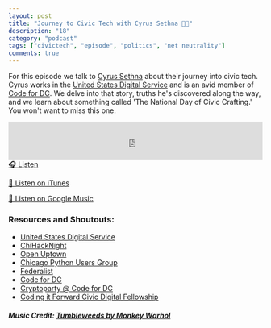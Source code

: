 ```yaml
---
layout: post
title: "Journey to Civic Tech with Cyrus Sethna 🏃🏽"
description: "18"
category: "podcast"
tags: ["civictech", "episode", "politics", "net neutrality"]
comments: true
---
```

For this episode we talk to [Cyrus Sethna](https://twitter.com/c_sethna) about their journey into civic tech. Cyrus works in the [United States Digital Service](https://www.usds.gov/) and is an avid member of [Code for DC](https://codefordc.org/). We delve into that story, truths he's discovered along the way, and we learn about something called 'The National Day of Civic Crafting.' You won't want to miss this one.

<iframe width="100%" height="75" scrolling="no" frameborder="no" allow="autoplay" src="https://w.soundcloud.com/player/?url=https%3A//api.soundcloud.com/tracks/492147390&color=%23ff5500&auto_play=false&hide_related=false&show_comments=true&show_user=true&show_reposts=false&show_teaser=true&visual=true"></iframe>
<a href="https://soundcloud.com/user-227289754/18-journey-to-civic-tech-with-cyrus-sethna" target="_blank">🎧 Listen</a>

[📱 Listen on iTunes](https://itunes.apple.com/us/podcast/civic-tech-chat/id1350640468?mt=2)

[📱 Listen on Google Music](https://play.google.com/music/listen?u=0#/ps/I2inksjzzzmbxhg5wbojr624doa)

### Resources and Shoutouts:
- [United States Digital Service](https://usds.gov)
- [ChiHackNight](https://chihacknight.org/)
- [Open Uptown](http://openuptown.us)
- [Chicago Python Users Group](http://www.chipy.org/)
- [Federalist](https://federalist.18f.gov/)
- [Code for DC](https://codefordc.org/)
- [Cryptoparty @ Code for DC](https://cryptopartydc.github.io/)
- [Coding it Forward Civic Digital Fellowship](https://www.codingitforward.com/fellowship/about)

##### Music Credit: [Tumbleweeds by Monkey Warhol](http://freemusicarchive.org/music/Monkey_Warhol/Lonely_Hearts_Challenge/Monkey_Warhol_-_Tumbleweeds)

